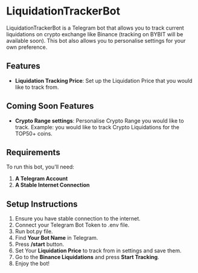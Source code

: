 # LiquidationTrackerBot

LiquidationTrackerBot is a Telegram bot that allows you to track current liquidations on crypto exchange like Binance (tracking on BYBIT will be available soon).
This bot also allows you to personalise settings for your own preference.

## Features
- **Liquidation Tracking Price**: Set up the Liquidation Price that you would like to track from.

## Coming Soon Features
- **Crypto Range settings**: Personalise Crypto Range you would like to track. Example: you would like to track Crypto Liquidations for the TOP50+ coins.

## Requirements
To run this bot, you'll need:
1. **A Telegram Account**
2. **A Stable Internet Connection**

## Setup Instructions
1. Ensure you have stable connection to the internet.
2. Connect your Telegram Bot Token to .env file.
3. Run bot.py file.
4. Find **Your Bot Name** in Telegram.
5. Press **/start** button.
6. Set Your **Liquidation Price** to track from in settings and save them.
7. Go to the **Binance Liquidations** and press **Start Tracking**.
8. Enjoy the bot!